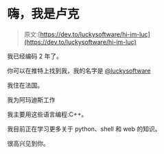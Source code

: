 # 嗨，我是卢克

> 原文:[https://dev.to/luckysoftware/hi-im-luc](https://dev.to/luckysoftware/hi-im-luc)

我已经编码 2 年了。

你可以在推特上找到我，我的名字是 [@luckysoftware](https://twitter.com/luckysoftware)

我住在法国。

我为阿玛迪斯工作

我主要用这些语言编程:C++。

我目前正在学习更多关于 python、shell 和 web 的知识。

很高兴见到你。